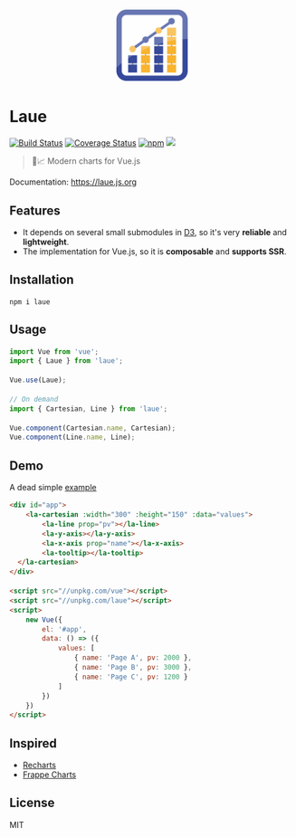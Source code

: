 <h1 align=center>
<img src="logo/512px.svg" width=25%>
</h1>

# Laue

[![Build Status](https://img.shields.io/travis/QingWei-Li/laue.svg?style=flat-square)](https://travis-ci.org/QingWei-Li/laue)
[![Coverage Status](https://img.shields.io/coveralls/QingWei-Li/laue.svg?style=flat-square)](https://coveralls.io/github/QingWei-Li/laue?branch=master)
[![npm](https://img.shields.io/npm/v/laue.svg?style=flat-square)](https://www.npmjs.com/package/laue)
![](http://img.badgesize.io/https://unpkg.com/laue?compression=gzip&label=gzip%20size&style=flat-square)

> 🖖📈 Modern charts for Vue.js

Documentation: https://laue.js.org

## Features

* It depends on several small submodules in [D3](//d3js.org), so it's very **reliable** and **lightweight**.
* The implementation for Vue.js, so it is **composable** and **supports SSR**.

## Installation

```shell
npm i laue
```

## Usage

```javascript
import Vue from 'vue';
import { Laue } from 'laue';

Vue.use(Laue);

// On demand
import { Cartesian, Line } from 'laue';

Vue.component(Cartesian.name, Cartesian);
Vue.component(Line.name, Line);
```

## Demo

A dead simple [example](https://codepen.io/QingWei-Li/pen/EpOvNN)

```html
<div id="app">
    <la-cartesian :width="300" :height="150" :data="values">
        <la-line prop="pv"></la-line>
        <la-y-axis></la-y-axis>
        <la-x-axis prop="name"></la-x-axis>
        <la-tooltip></la-tooltip>
  </la-cartesian>
</div>

<script src="//unpkg.com/vue"></script>
<script src="//unpkg.com/laue"></script>
<script>
    new Vue({
        el: '#app',
        data: () => ({
            values: [
                { name: 'Page A', pv: 2000 },
                { name: 'Page B', pv: 3000 },
                { name: 'Page C', pv: 1200 }
            ]
        })
    })
</script>
```

## Inspired

* [Recharts](https://github.com/recharts/recharts)
* [Frappe Charts](https://github.com/frappe/charts)

## License

MIT
